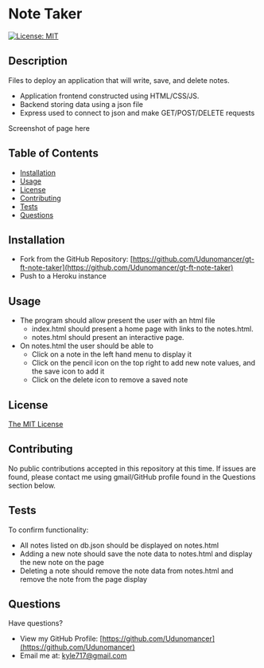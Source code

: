 # Note Taker
[![License: MIT](https://img.shields.io/badge/License-MIT-yellow.svg)](https://opensource.org/licenses/MIT)

## Description

Files to deploy an application that will write, save, and delete notes.
* Application frontend constructed using HTML/CSS/JS.
* Backend storing data using a json file
* Express used to connect to json and make GET/POST/DELETE requests

Screenshot of page here

## Table of Contents
* [Installation](#installation)
* [Usage](#usage)
* [License](#license)
* [Contributing](#contributing)
* [Tests](#tests)
* [Questions](#questions)

## <a name="installation"></a> Installation

* Fork from the GitHub Repository: [https://github.com/Udunomancer/gt-ft-note-taker](https://github.com/Udunomancer/gt-ft-note-taker)
* Push to a Heroku instance

## <a name="usage"></a> Usage

* The program should allow present the user with an html file
  * index.html should present a home page with links to the notes.html.
  * notes.html should present an interactive page.
* On notes.html the user should be able to
  * Click on a note in the left hand menu to display it
  * Click on the pencil icon on the top right to add new note values, and the save icon to add it
  * Click on the delete icon to remove a saved note

## <a name="license"></a> License

[The MIT License](https://opensource.org/licenses/MIT)

## <a name="contributing"></a> Contributing

No public contributions accepted in this repository at this time.
If issues are found, please contact me using gmail/GitHub profile found in the Questions section below.

## <a name="tests"></a> Tests

To confirm functionality:
* All notes listed on db.json should be displayed on notes.html
* Adding a new note should save the note data to notes.html and display the new note on the page
* Deleting a note should remove the note data from notes.html and remove the note from the page display

## <a name="questions"></a> Questions

Have questions?
* View my GitHub Profile: [https://github.com/Udunomancer](https://github.com/Udunomancer)
* Email me at: [kyle717@gmail.com](mailto:kyle717@gmail.com)